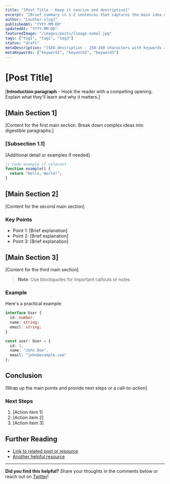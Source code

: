 ```yaml
---
title: "[Post Title - Keep it concise and descriptive]"
excerpt: "[Brief summary in 1-2 sentences that captures the main idea of the post]"
author: "[author-slug]"
publishedAt: "YYYY-MM-DD"
updatedAt: "YYYY-MM-DD"
featuredImage: "/images/posts/[image-name].jpg"
tags: ["tag1", "tag2", "tag3"]
status: "draft"
metaDescription: "[SEO description - 150-160 characters with keywords and call-to-action]"
metaKeywords: ["keyword1", "keyword2", "keyword3"]
---
```


# [Post Title]

[**Introduction paragraph** - Hook the reader with a compelling opening. Explain what they'll learn and why it matters.]

## [Main Section 1]

[Content for the first main section. Break down complex ideas into digestible paragraphs.]

### [Subsection 1.1]

[Additional detail or examples if needed]

```javascript
// Code example if relevant
function example() {
  return "Hello, World!";
}
```

## [Main Section 2]

[Content for the second main section]

### Key Points

- Point 1: [Brief explanation]
- Point 2: [Brief explanation]
- Point 3: [Brief explanation]

## [Main Section 3]

[Content for the third main section]

> **Note**: Use blockquotes for important callouts or notes

### Example

Here's a practical example:

```typescript
interface User {
  id: number;
  name: string;
  email: string;
}

const user: User = {
  id: 1,
  name: "John Doe",
  email: "john@example.com"
};
```

## Conclusion

[Wrap up the main points and provide next steps or a call-to-action]

### Next Steps

1. [Action item 1]
2. [Action item 2]
3. [Action item 3]

## Further Reading

- [Link to related post or resource](https://example.com)
- [Another helpful resource](https://example.com)

---

**Did you find this helpful?** Share your thoughts in the comments below or reach out on [Twitter](https://twitter.com/yourhandle)!
